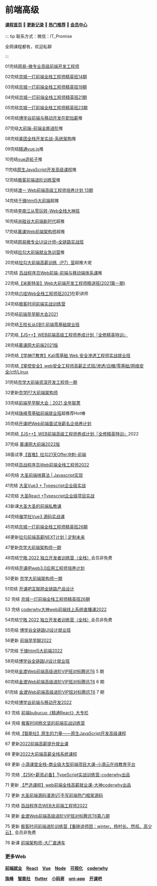 # 前端高级

#### [**课程首页**](../../README.md) 💖 [**更新记录**](./gxjl-2023.md) 💖 [**热门推荐**](./rmtj.md) 💖 [**会员中心**](./vip.md)

::: tip
联系方式：微信：IT_Promise

全网课程都有，欢迎私聊

 

:::

01完结[网易-微专业高级前端开发工程师](https://mooc.study.163.com/smartSpec/detail/1202816603.htm)

02完结[京城一灯前端全栈工程师精英班14期](https://ke.qq.com/course/1647350)

03完结[京城一灯前端全栈工程师精英班19期](https://ke.qq.com/course/1647350)

04完结[京城一灯前端全栈工程师精英班21期](https://ke.qq.com/course/1647350)

05完结[京城一灯前端全栈工程师精英班23期](https://ke.qq.com/course/1647350)

06完结[博学谷前端与移动开发在职加薪](https://www.boxuegu.com/course/detail-1132.html)推

07完结[大前端-前端全能进阶](https://class.imooc.com/sale/webfullstack)推

08完结[美团全栈开发实战-系统架构](https://ke.qq.com/course/443389)推

09完结[精通vue.js](https://ke.qq.com/course/package/22471)推

10完结[vue造轮子](https://xiedaimala.com/courses/6d63da67-6eea-4711-aeb4-0c3a949341dc/random/7c701b9ebc#/common)推

11完结[原生JavaScript开发高级课程](https://ke.qq.com/course/431292)推

12完结[极客前端进阶训练营](https://u.geekbang.org/subject/fe/100044701)推

13完结[渡一 Web前端高级工程师培养计划 13期](https://ke.qq.com/course/421612)

14完结[千锋html5大前端](http://wap.mobiletrain.org/dg/h5.html)超推

15完结[李南江从零玩转-Web全栈大神班](https://www.it666.com/classroom/2/introduction)

16完结[尚硅谷大前端新时代](http://www.atguigu.com/web/)超推

17完结[慕课Web前端架构师](https://class.imooc.com/sale/fearchitect)超推

18完结[网易微专业UI设计师–全链路实战班](https://study.163.com/course/introduction/1210803856.htm)

19完结[拉勾大前端就业急训营](https://kaiwu.lagou.com/fe_essential.html)推

20完结[拉勾大前端高薪训练（P7）营](https://kaiwu.lagou.com/fe_enhancement.html)超推大佬

21完结 [百战程序员Web前端-前端与移动端体系课](http://www.itbaizhan.cn/course/web)推

22完结[【米斯特吴】Web大前端开发工程师精讲班(2021第一期)](https://ke.qq.com/course/3202425)

23完结[爪哇Web全栈工程师班2021](http://www.zhaowaedu.com/#/page3_1)在职讲师

24完结[极客时间前端实战训练营](https://u.geekbang.org/subject/fe2nd)

25完结[前端早早聊大会2021](https://www.yuque.com/zaotalk)

26完结[王校长从0到1:前端零基础就业班](https://m.lizhiweike.com/channel2/444543)

27完结[【JS++】WEB前端高级工程师养成计划『全修精英特训』](https://ke.qq.com/course/334138)

28完结[慕课网大前端2021版](https://class.imooc.com/sale/webfullstack2021)

29完结[【学神IT教育】Kali零基础 Web 安全渗透工程师实战就业班](https://ke.qq.com/course/3549960)

30完结[【掌控安全】web安全工程师高薪正式班/渗透/白帽/零基础/网络安全/ctf/Linux](https://ke.qq.com/course/3615140)

31完结[奈学大前端资深开发工程师一期](https://e.naixuejiaoyu.com/detail/term_6171706346c0f_Aycl0W/25)

32更新[奈学P7大前端架构师](https://www.naixuejiaoyu.com/courseDetail?id=689)

33完结[前端早早聊大会｜2021 全年联票](https://www.huodongxing.com/go/2021)

34完结[珠峰零基础前端就业班](http://www.zhufengpeixun.cn/customize/js/index.html)超推荐Hot棒

35完结[开课吧Web前端面试涨薪名企培养计划](https://wx.kaikeba.com/vipcourse/30a1geoc3o/uu0zwtbog7)

36完结[【JS++】WEB前端高级工程师养成计划『全修精英特训』](https://ke.qq.com/course/334138)2022

37完结 [慕课网大前端2022版](https://class.imooc.com/sale/webfullstack2021)

38面试季[【首推】拉勾21天Offer冲刺-前端](https://edu.lagou.com/kw/mocha/view/KYTXM0OJ)

39完结[百战程序员Web前端全栈工程师2022](https://www.itbaizhan.com/stages/id/16)

40完结 [大圣前端啃算法 | Javascript实现](https://appx496fyc38425.h5.xiaoeknow.com/v1/goods/goods_detail/p_6206077ee4b066e96084552a?type=3)

41完结 [大圣Vue3 + Typescript企业级实战](https://appx496fyc38425.h5.xiaoeknow.com/v1/goods/goods_detail/p_620608bce4b054255d9d01fb?type=3)

42完结 [大圣React +Typescript企业级项目实战](https://appx496fyc38425.h5.xiaoeknow.com/v1/goods/goods_detail/p_620608f0e4b066e9608455cf?type=3)

43新课[大圣大圣的前端私教课](https://appx496fyc38425.h5.xiaoeknow.com/v1/goods/goods_detail/p_62163938e4b066e960885cad?type=3&product_id=p_62163938e4b066e960885cad&channel_id=)

44完结[催学社Vue3 源码实战课](https://appewiejl9g3764.h5.xiaoeknow.com/v1/goods/goods_detail/p_61fb595ce4b0beaee4275e1e)

45完结[京城一灯前端全栈工程师精英班26期](https://ke.qq.com/course/1647350)

46更新[拉勾前端高薪NEXT计划 | 定制未来](https://edu.lagou.com/growth/sem/fe-next.html)

47更新[奈学大前端架构师一期](https://e.naixuejiaoyu.com/detail/term_619bc9f2b8cb7_bq1Ajj/25)

48完结[宁皓 2022 独立开发者训练营（全栈）](https://mp.weixin.qq.com/s/ZobRzRrY-ITPqGiWDRNImQ)会员非免费

49完结[开课吧web3.0应用工程师培养计划](https://wx.kaikeba.com/vipcourse/tye3hvurya/6o38qeuxe9)

50更新 [奈学大前端架构师一期](https://e.naixuejiaoyu.com/detail/term_619bc9f2b8cb7_bq1Ajj/25)

51完结 [开课吧互联网全链路产品设计](https://www.kaikeba.com/course/vip/829)

52 完结 [京城一灯前端全栈工程师精英班26期](https://ke.qq.com/course/1647350)

53 完结 [coderwhy大神web前端线上系统直播课2022]()

54完结[宁皓 2022 独立开发者训练营（全栈）](https://mp.weixin.qq.com/s/ZobRzRrY-ITPqGiWDRNImQ)会员非免费

55完结 [博学谷全链路UI设计就业班](https://www.boxuegu.com/class/outline-3352.html)

56更新 [前端早早聊2022](https://www.yuque.com/zaotalk/posts)

57完结 [千锋html5大前端2022](http://www.mobiletrain.org/page/html5.html)

58完结[博学谷全链路UI设计就业班](https://www.boxuegu.com/class/outline-3352.html)

59完结[金渡Web前端高级进阶VIP班对标腾讯T6](https://ke.qq.com/course/461341) 5 期

60完结[金渡Web前端高级进阶VIP班对标腾讯T6](https://ke.qq.com/course/461341) 6 期

61完结 [金渡Web前端高级进阶VIP班对标腾讯T6](https://ke.qq.com/course/461341) 7 期

62完结[博学谷前端与移动开发2022](https://www.boxuegu.com/class/outline-1306.html)

63 完结 [前端bubucuo《精通React》大专栏](https://appuwwsm6cl6690.pc.xiaoe-tech.com/detail/p_62b2ce2ee4b0ba331dcb87c1/8)

64 完结 [极客时间杨文坚的前端实战训练营](https://u.geekbang.org/subject/fe3rd)

66 完结[【智能社】原生的力量——原生JavaScript开发高级课程](https://ke.qq.com/course/431292)

67 更新[2022前端高薪提升就业课](https://study.163.com/course/introduction/1212199806.htm)

68 更新[2022大前端高薪全栈系统课程](https://study.163.com/course/introduction/1212061805.htm)

69 更新 [小滴课堂全栈-商业级大型前端项目大课-小滴云在线教育平台](https://xdclass.net/videoDetailsPage?id=84)

70 完结 [【25K+薪资必备】TypeScript实战训练营-coderwhy出品](https://ke.qq.com/course/package/78117)

71 更新 [【严选课程】web前端全栈高薪就业课-大神coderwhy出品](https://ke.qq.com/course/4903388#term_id=105074578)

72 更新  [大圣前端源码漫游记|手写前端热门框架源码](https://appx496fyc38425.h5.xiaoeknow.com/v1/goods/goods_detail/p_629387e7e4b0cedf38b84f3)

73 完结 [百战程序员WEB大前端工程师2022](https://www.itbaizhan.com/course/web)

74 更新 [金渡Web前端高级进阶VIP班对标腾讯T6第八期](https://ke.qq.com/course/461341) 

75 更新 [极客时间前端进阶训练营【重磅讲师团：winter、杨村长、然叔、高少云】](https://u.geekbang.org/subject/fe4th) 会员非免费

76 新课 [前端架构师-大厂直通车](https://appwhrkrsz84443.h5.xiaoeknow.com/v1/goods/goods_detail/p_62b59eb6e4b0eca59c0de342)

### **更多Web**

[**前端就业**](./qianduanGJ.md) [**React**](./React.md) [**Vue**](./Vue.md) [**Node**](./Node.md) [**可视化**](./ksh.md) [**coderwhy**](./coderwhy.md)

[**珠峰**](./zhufeng.md) [**智能社**](./zns.md) [**flutter**](./flutter.md) [**小码哥**](./xiaomage.md) [**uni-app**](./uni-app.md) [**开课吧**](./kaikeba.md)


